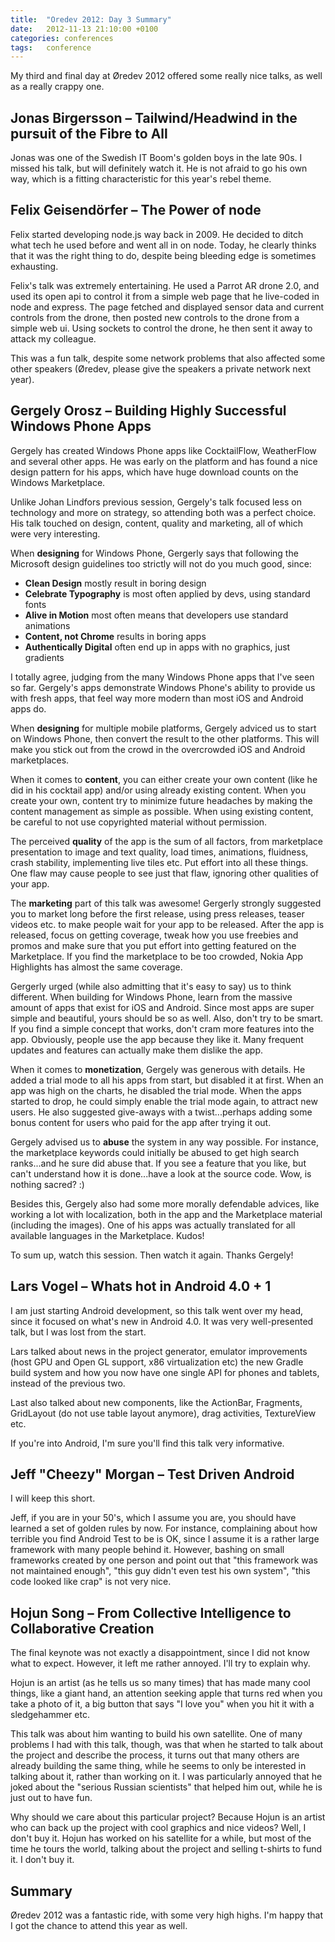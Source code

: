 ```yaml
---
title:  "Oredev 2012: Day 3 Summary"
date: 	2012-11-13 21:10:00 +0100
categories: conferences
tags: 	conference
---
```



My third and final day at Øredev 2012 offered some really nice talks, as well as
a really crappy one.


## Jonas Birgersson – Tailwind/Headwind in the pursuit of the Fibre to All

Jonas was one of the Swedish IT Boom's golden boys in the late 90s. I missed his
talk, but will definitely watch it. He is not afraid to go his own way, which is
a fitting characteristic for this year's rebel theme.



## Felix Geisendörfer – The Power of node

Felix started developing node.js way back in 2009. He decided to ditch what tech
he used before and went all in on node. Today, he clearly thinks that it was the
right thing to do, despite being bleeding edge is sometimes exhausting.

Felix's talk was extremely entertaining. He used a Parrot AR drone 2.0, and used
its open api to control it from a simple web page that he live-coded in node and
express. The page fetched and displayed sensor data and current controls from the
drone, then posted new controls to the drone from a simple web ui. Using sockets
to control the drone, he then sent it away to attack my colleague.

This was a fun talk, despite some network problems that also affected some other
speakers (Øredev, please give the speakers a private network next year).



## Gergely Orosz – Building Highly Successful Windows Phone Apps

Gergely has created Windows Phone apps like CocktailFlow, WeatherFlow and several
other apps. He was early on the platform and has found a nice design pattern for
his apps, which have huge download counts on the Windows Marketplace.

Unlike Johan Lindfors previous session, Gergely's talk focused less on technology
and more on strategy, so attending both was a perfect choice. His talk touched on
design, content, quality and marketing, all of which were very interesting.

When **designing** for Windows Phone, Gergerly says that following the Microsoft
design guidelines too strictly will not do you much good, since:

* **Clean Design** mostly result in boring design
* **Celebrate Typography** is most often applied by devs, using standard fonts
* **Alive in Motion** most often means that developers use standard animations
* **Content, not Chrome** results in boring apps
* **Authentically Digital** often end up in apps with no graphics, just gradients

I totally agree, judging from the many Windows Phone apps that I've seen so far.
Gergely's apps demonstrate Windows Phone's ability to provide us with fresh apps,
that feel way more modern than most iOS and Android apps do.

When **designing** for multiple mobile platforms, Gergely adviced us to start on
Windows Phone, then convert the result to the other platforms. This will make you
stick out from the crowd in the overcrowded iOS and Android marketplaces.

When it comes to **content**, you can either create your own content (like he did
in his cocktail app) and/or using already existing content. When you create your
own, content try to minimize future headaches by making the content management as
simple as possible. When using existing content, be careful to not use copyrighted
material without permission.

The perceived **quality** of the app is the sum of all factors, from marketplace
presentation to image and text quality, load times, animations, fluidness, crash
stability, implementing live tiles etc. Put effort into all these things. One
flaw may cause people to see just that flaw, ignoring other qualities of your app.

The **marketing** part of this talk was awesome! Gergerly strongly suggested you
to market long before the first release, using press releases, teaser videos etc.
to make people wait for your app to be released. After the app is released, focus
on getting coverage, tweak how you use freebies and promos and make sure that you
put effort into getting featured on the Marketplace. If you find the marketplace
to be too crowded, Nokia App Highlights has almost the same coverage.

Gergerly urged (while also admitting that it's easy to say) us to think different.
When building for Windows Phone, learn from the massive amount of apps that exist
for iOS and Android. Since most apps are super simple and beautiful, yours should
be so as well. Also, don't try to be smart. If you find a simple concept that works,
don't cram more features into the app. Obviously, people use the app because they
like it. Many frequent updates and features can actually make them dislike the app.

When it comes to **monetization**, Gergely was generous with details. He added a
trial mode to all his apps from start, but disabled it at first. When an app was
high on the charts, he disabled the trial mode. When the apps started to drop, he
could simply enable the trial mode again, to attract new users. He also suggested
give-aways with a twist...perhaps adding some bonus content for users who paid for
the app after trying it out.

Gergely advised us to **abuse** the system in any way possible. For instance, the
marketplace keywords could initially be abused to get high search ranks...and he
sure did abuse that. If you see a feature that you like, but can't understand how
it is done...have a look at the source code. Wow, is nothing sacred? :)

Besides this, Gergely also had some more morally defendable advices, like working
a lot with localization, both in the app and the Marketplace material (including
the images). One of his apps was actually translated for all available languages
in the Marketplace. Kudos!

To sum up, watch this session. Then watch it again. Thanks Gergely!



## Lars Vogel – Whats hot in Android 4.0 + 1

I am just starting Android development, so this talk went over my head, since it
focused on what's new in Android 4.0. It was very well-presented talk, but I was
lost from the start.

Lars talked about news in the project generator, emulator improvements (host GPU
and Open GL support, x86 virtualization etc) the new Gradle build system and how
you now have one single API for phones and tablets, instead of the previous two.

Last also talked about new components, like the ActionBar, Fragments, GridLayout
(do not use table layout anymore), drag activities, TextureView etc.

If you're into Android, I'm sure you'll find this talk very informative.



## Jeff "Cheezy" Morgan – Test Driven Android

I will keep this short.

Jeff, if you are in your 50's, which I assume you are, you should have learned a
set of golden rules by now. For instance, complaining about how terrible you find
Android Test to be is OK, since I assume it is a rather large framework with many
people behind it. However, bashing on small frameworks created by one person and
point out that "this framework was not maintained enough", "this guy didn't even
test his own system", "this code looked like crap" is not very nice.



## Hojun Song – From Collective Intelligence to Collaborative Creation

The final keynote was not exactly a disappointment, since I did not know what to
expect. However, it left me rather annoyed. I'll try to explain why.

Hojun is an artist (as he tells us so many times) that has made many cool things,
like a giant hand, an attention seeking apple that turns red when you take a photo
of it, a big button that says "I love you" when you hit it with a sledgehammer etc.

This talk was about him wanting to build his own satellite. One of many problems
I had with this talk, though, was that when he started to talk about the project
and describe the process, it turns out that many others are already building the
same thing, while he seems to only be interested in talking about it, rather than
working on it. I was particularly annoyed that he joked about the "serious Russian
scientists" that helped him out, while he is just out to have fun.

Why should we care about this particular project? Because Hojun is an artist who
can back up the project with cool graphics and nice videos? Well, I don't buy it.
Hojun has worked on his satellite for a while, but most of the time he tours the
world, talking about the project and selling t-shirts to fund it. I don't buy it.


## Summary

Øredev 2012 was a fantastic ride, with some very high highs. I'm happy that I got
the chance to attend this year as well.



